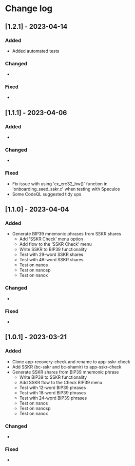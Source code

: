 # Change log

## [1.2.1] - 2023-04-14
### Added
-  Added automated tests

### Changed
-

### Fixed
-

## [1.1.1] - 2023-04-06
### Added
-

### Changed
-

### Fixed
-  Fix issue with using 'cx_crc32_hw()' function in 'onboarding_seed_sskr.c' when testing with Speculos
-  Some CodeQL suggested tidy ups

## [1.1.0] - 2023-04-04
### Added
- Generate BIP39 mnemonic phrases from SSKR shares
   - Add 'SSKR Check' menu option
   - Add flow to the 'SSKR Check' menu
   - Write SSKR to BIP39 functionality
   - Test with 29-word SSKR shares
   - Test with 46-word SSKR shares
   - Test on nanos
   - Test on nanosp
   - Test on nanox

### Changed
-

### Fixed
-

## [1.0.1] - 2023-03-21

### Added
-  Clone app-recovery-check and rename to app-sskr-check
-  Add SSKR (bc-sskr and bc-shamir) to app-sskr-check
-  Generate SSKR shares from BIP39 mnemonic phrase
    -  Write BIP39 to SSKR functionality
    -  Add SSKR flow to the Check BIP39 menu
    -  Test with 12-word BIP39 phrases
    -  Test with 18-word BIP39 phrases
    -  Test with 24-word BIP39 phrases
    -  Test on nanos
    -  Test on nanosp
    -  Test on nanox

### Changed
-

### Fixed
-
